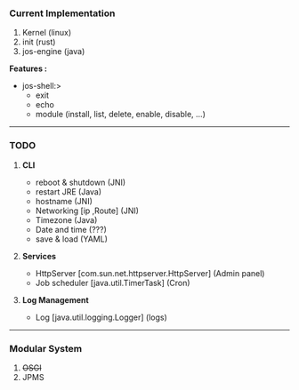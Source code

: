 ### Current Implementation 
1. Kernel (linux) 
2. init (rust)
3. jos-engine (java) 

**Features :**
* jos-shell:> 
  * exit
  * echo 
  * module (install, list, delete, enable, disable, ...)
--- 
### TODO 
1. **CLI**
   * reboot & shutdown (JNI) 
   * restart JRE (Java)  
   * hostname (JNI)
   * Networking [ip ,Route] (JNI)
   * Timezone (Java)
   * Date and time (???) 
   * save & load (YAML)
   
2. **Services** 
   * HttpServer [com.sun.net.httpserver.HttpServer] (Admin panel)
   * Job scheduler [java.util.TimerTask] (Cron)

3. **Log Management**
   * Log [java.util.logging.Logger] (logs) 
--- 

### Modular System 
1. ~~OSGI~~
2. JPMS
